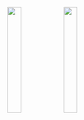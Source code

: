 <img width="25%" src="https://user-images.githubusercontent.com/31420144/99969405-f90eb100-2dcc-11eb-8686-363f333e02f7.png"></img> 
<img width="25%" src="https://user-images.githubusercontent.com/31420144/99969415-fca23800-2dcc-11eb-989b-b6b18af8d642.png"></img>
